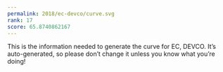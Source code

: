 ```yaml
---
permalink: 2018/ec-devco/curve.svg
rank: 17
score: 65.8740862167
---
```


This is the information needed to generate the curve for EC, DEVCO. It’s
auto-generated, so please don’t change it unless you know what you’re
doing!
